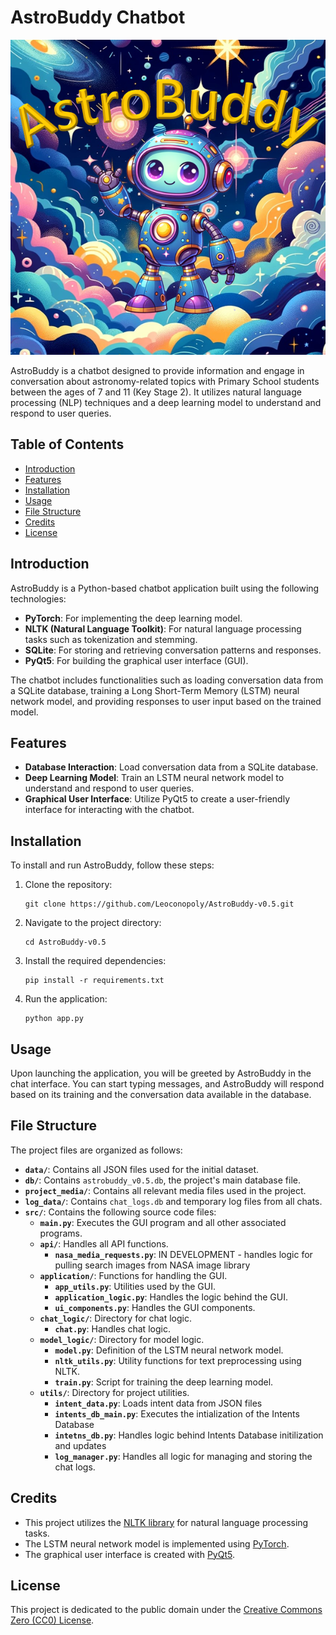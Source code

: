 # AstroBuddy Chatbot

![AstroBuddy Logo](project_media/astrobuddylogo.png)

AstroBuddy is a chatbot designed to provide information and engage in conversation about astronomy-related topics with Primary School students between the ages of 7 and 11 (Key Stage 2). It utilizes natural language processing (NLP) techniques and a deep learning model to understand and respond to user queries.

## Table of Contents

- [Introduction](#introduction)
- [Features](#features)
- [Installation](#installation)
- [Usage](#usage)
- [File Structure](#file-structure)
- [Credits](#credits)
- [License](#license)

## Introduction

AstroBuddy is a Python-based chatbot application built using the following technologies:

- **PyTorch**: For implementing the deep learning model.
- **NLTK (Natural Language Toolkit)**: For natural language processing tasks such as tokenization and stemming.
- **SQLite**: For storing and retrieving conversation patterns and responses.
- **PyQt5**: For building the graphical user interface (GUI).

The chatbot includes functionalities such as loading conversation data from a SQLite database, training a Long Short-Term Memory (LSTM) neural network model, and providing responses to user input based on the trained model.

## Features

- **Database Interaction**: Load conversation data from a SQLite database.
- **Deep Learning Model**: Train an LSTM neural network model to understand and respond to user queries.
- **Graphical User Interface**: Utilize PyQt5 to create a user-friendly interface for interacting with the chatbot.

## Installation

To install and run AstroBuddy, follow these steps:

1. Clone the repository:

    ```
    git clone https://github.com/Leoconopoly/AstroBuddy-v0.5.git
    ```

2. Navigate to the project directory:

    ```
    cd AstroBuddy-v0.5
    ```

3. Install the required dependencies:

    ```
    pip install -r requirements.txt
    ```

4. Run the application:

    ```
    python app.py
    ```

## Usage

Upon launching the application, you will be greeted by AstroBuddy in the chat interface. You can start typing messages, and AstroBuddy will respond based on its training and the conversation data available in the database.

## File Structure

The project files are organized as follows:

- **`data/`**: Contains all JSON files used for the initial dataset.  
- **`db/`**: Contains `astrobuddy_v0.5.db`, the project's main database file.  
- **`project_media/`**: Contains all relevant media files used in the project.
- **`log_data/`**: Contains `chat_logs.db` and temporary log files from all chats.
- **`src/`**: Contains the following source code files:
  - **`main.py`**: Executes the GUI program and all other associated programs. 
  - **`api/`**: Handles all API functions.
    - **`nasa_media_requests.py`**: IN DEVELOPMENT - handles logic for pulling search images from NASA image library
  - **`application/`**: Functions for handling the GUI.    
    - **`app_utils.py`**: Utilities used by the GUI.    
    - **`application_logic.py`**: Handles the logic behind the GUI.    
    - **`ui_components.py`**: Handles the GUI components.  
  - **`chat_logic/`**: Directory for chat logic.    
    - **`chat.py`**: Handles chat logic.  
  - **`model_logic/`**: Directory for model logic.    
    - **`model.py`**: Definition of the LSTM neural network model.    
    - **`nltk_utils.py`**: Utility functions for text preprocessing using NLTK.    
    - **`train.py`**: Script for training the deep learning model.  
  - **`utils/`**: Directory for project utilities.    
    - **`intent_data.py`**: Loads intent data from JSON files
    - **`intents_db_main.py`**: Executes the intialization of the Intents Database
    - **`intetns_db.py`**: Handles logic behind Intents Database initilization and updates     
    - **`log_manager.py`**: Handles all logic for managing and storing the chat logs.

## Credits

- This project utilizes the [NLTK library](https://www.nltk.org/) for natural language processing tasks.
- The LSTM neural network model is implemented using [PyTorch](https://pytorch.org/).
- The graphical user interface is created with [PyQt5](https://www.riverbankcomputing.com/software/pyqt/intro).

## License

This project is dedicated to the public domain under the [Creative Commons Zero (CC0) License](https://creativecommons.org/publicdomain/zero/1.0/).
